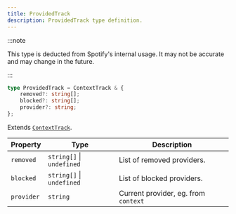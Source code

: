 ```yaml
---
title: ProvidedTrack
description: ProvidedTrack type definition.
---
```


:::note

This type is deducted from Spotify's internal usage. It may not be accurate and may change in the future.

:::

```ts
type ProvidedTrack = ContextTrack & {
    removed?: string[];
    blocked?: string[];
    provider?: string;
};
```

Extends [`ContextTrack`](/docs/development/api-wrapper/types/context-track).

| Property | Type | Description |
| --- | --- | --- |
| `removed` | `string[]` &#124; `undefined` | List of removed providers. |
| `blocked` | `string[]` &#124; `undefined` | List of blocked providers. |
| `provider` | `string` | Current provider, eg. from `context` |